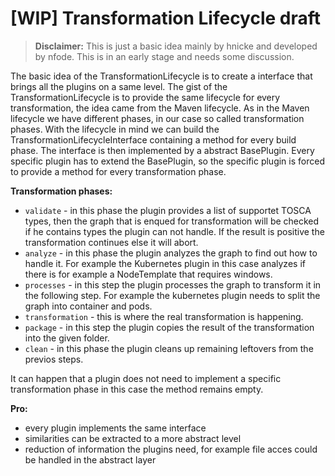 # [WIP] Transformation Lifecycle draft
> **Disclaimer:** This is just a basic idea mainly by hnicke and developed by nfode. This is in an early stage and needs some discussion.

The basic idea of the TransformationLifecycle is to create a interface that brings all the plugins on a same level.
The gist of the TransformationLifecycle is to provide the same lifecycle for every transformation, the idea came from the Maven lifecycle. As in the Maven lifecycle we have different phases, in our case so called transformation phases.
With the lifecycle in mind we can build the TransformationLifecycleInterface containing a method for every build phase.
The interface is then implemented by a abstract BasePlugin.
Every specific plugin has to extend the BasePlugin, so the specific plugin is forced to provide a method for every transformation phase.

**Transformation phases:**
- `validate` - in this phase the plugin provides a list of supportet TOSCA types, then the graph that is enqued for transformation will be checked if he contains types the plugin can not handle.
If the result is positive the transformation continues else it will abort.
- `analyze` - in this phase the plugin analyzes the graph to find out how to handle it.
For example the Kubernetes plugin in this case analyzes if there is for example a NodeTemplate that requires windows.
- `processes` - in this step the plugin processes the graph to transform it in the following step. For example the kubernetes plugin needs to split the graph into container and pods.
- `transformation` - this is where the real transformation is happening.
- `package` - in this step the plugin copies the result of the transformation into the given folder.
- `clean` - in this phase the plugin cleans up remaining leftovers from the previos steps.

It can happen that a plugin does not need to implement a specific transformation phase in this case the method remains empty.

**Pro:**
- every plugin implements the same interface
- similarities can be extracted to a more abstract level
- reduction of information the plugins need, for example file acces could be handled in the abstract layer
